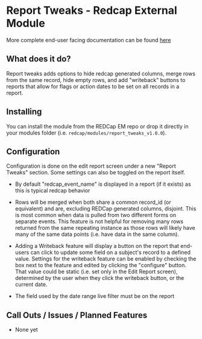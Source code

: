 # Report Tweaks - Redcap External Module

More complete end-user facing documentation can be found [here](https://aanunez.io/docs/report-tweaks/)

## What does it do?

Report tweaks adds options to hide redcap generated columns, merge rows from the same record, hide empty rows, and add "writeback" buttons to reports that allow for flags or action dates to be set on all records in a report. 

## Installing

You can install the module from the REDCap EM repo or drop it directly in your modules folder (i.e. `redcap/modules/report_tweaks_v1.0.0`).

## Configuration

Configuration is done on the edit report screen under a new "Report Tweaks" section. Some settings can also be toggled on the report itself.

* By default "redcap_event_name" is displayed in a report (if it exists) as this is typical redcap behavior

* Rows will be merged when both share a common record_id (or equivalent) and are, excluding REDCap generated columns, disjoint. This is most common when data is pulled from two different forms on separate events. This feature is not helpful for removing many rows returned from the same repeating instance as those rows will likely have many of the same data points (i.e. have data in the same column).

* Adding a Writeback feature will display a button on the report that end-users can click to update some field on a subject's record to a defined value. Settings for the writeback feature can be enabled by checking the box next to the feature and edited by clicking the "configure" button. That value could be static (i.e. set only in the Edit Report screen), determined by the user when they click the writeback button, or the current date.

* The field used by the date range live filter must be on the report

## Call Outs / Issues / Planned Features

*  None yet